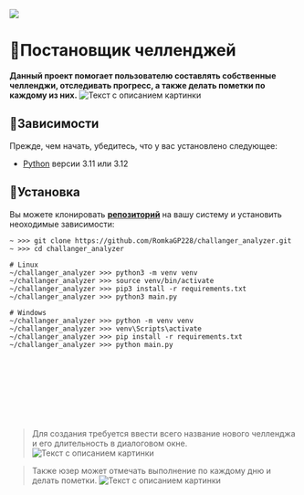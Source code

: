 [<img src="https://img.shields.io/badge/python-3.11%20%7C%203.12-blue">](https://www.python.org/downloads/)

# 📝Постановщик челленджей
__Данный проект помогает пользователю составлять собственные челленджи, отследивать  прогресс, а также делать пометки по каждому из них.__
![Текст с описанием картинки](.github/materials/image_of_start_window.png)


## 📌Зависимости
Прежде, чем начать, убедитесь, что у вас установлено следующее:
- [Python](https://www.python.org/downloads/) версии 3.11 или 3.12



## 🧱Установка
Вы можете клонировать [**репозиторий**](https://github.com/RomkaGP228/challanger_analyzer.git) на вашу систему и установить неоходимые зависимости:
```shell
~ >>> git clone https://github.com/RomkaGP228/challanger_analyzer.git
~ >>> cd challanger_analyzer

# Linux
~/challanger_analyzer >>> python3 -m venv venv
~/challanger_analyzer >>> source venv/bin/activate
~/challanger_analyzer >>> pip3 install -r requirements.txt
~/challanger_analyzer >>> python3 main.py

# Windows
~/challanger_analyzer >>> python -m venv venv
~/challanger_analyzer >>> venv\Scripts\activate
~/challanger_analyzer >>> pip install -r requirements.txt
~/challanger_analyzer >>> python main.py










```

>Для создания требуется ввести всего  название нового челленджа и его длительность в диалоговом окне.
>![Текст с описанием картинки](.github/materials/image_of_adding_window.png)


>Также юзер может отмечать выполнение по каждому дню и делать пометки.
>![Текст с описанием картинки](.github/materials/image_of_challenge_window.png)

